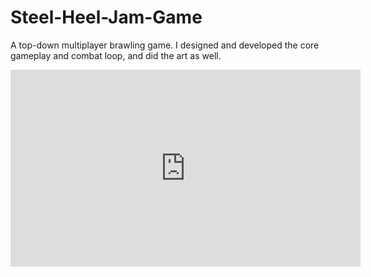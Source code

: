 # Steel-Heel-Jam-Game
A top-down multiplayer brawling game. I designed and developed the core gameplay and combat loop, and did the art as well.

<iframe width="560" height="315" src="https://www.youtube.com/embed/oy4JxydzyLc?si=uvk2fMBl6MXP5xNT" title="YouTube video player" frameborder="0" allow="accelerometer; autoplay; clipboard-write; encrypted-media; gyroscope; picture-in-picture; web-share" referrerpolicy="strict-origin-when-cross-origin" allowfullscreen></iframe>
